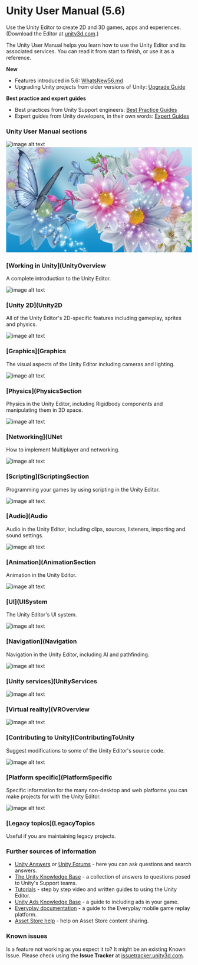  

# Unity User Manual (5.6) 

 Use the Unity Editor to create 2D and 3D games, apps and experiences. (Download the Editor at [unity3d.com](http://unity3d.com/unity).) 

 The Unity User Manual helps you learn how to use the Unity Editor and its associated services. You can read it from start to finish, or use it as a reference. 

 **New** 
*  Features introduced in 5.6: [WhatsNew56.md](WhatsNew56.md) 
*  Upgrading Unity projects from older versions of Unity: [Upgrade Guide](http://docs.google.com/UpgradeGuides) 

 **Best practice and expert guides** 
*  Best practices from Unity Support engineers: [Best Practice Guides](http://docs.google.com/BestPracticeGuides) 
*  Expert guides from Unity developers, in their own words: [Expert Guides](http://docs.google.com/ExpertGuides) 

### Unity User Manual sections 

 ![image alt text](image_0.jpg) ![abc](Images/301805_5c776c5feacef318d0b2e6c8.jpg) 

### [Working in Unity](UnityOverview 

 A complete introduction to the Unity Editor. 

 ![image alt text](image_0.jpg) 

### [Unity 2D](Unity2D 

 All of the Unity Editor's 2D-specific features including gameplay, sprites and physics. 

 ![image alt text](image_0.jpg) 

### [Graphics](Graphics 

 The visual aspects of the Unity Editor including cameras and lighting. 

 ![image alt text](image_0.jpg) 

### [Physics](PhysicsSection 

 Physics in the Unity Editor, including Rigidbody components and manipulating them in 3D space. 

 ![image alt text](image_0.jpg) 

### [Networking](UNet 

 How to implement Multiplayer and networking. 

 ![image alt text](image_0.jpg) 

### [Scripting](ScriptingSection 

 Programming your games by using scripting in the Unity Editor. 

 ![image alt text](image_0.jpg) 

### [Audio](Audio 

 Audio in the Unity Editor, including clips, sources, listeners, importing and sound settings. 

 ![image alt text](image_0.jpg) 

### [Animation](AnimationSection 

 Animation in the Unity Editor. 

 ![image alt text](image_0.jpg) 

### [UI](UISystem 

 The Unity Editor's UI system. 

 ![image alt text](image_0.jpg) 

### [Navigation](Navigation 

 Navigation in the Unity Editor, including AI and pathfinding. 

 ![image alt text](image_0.jpg) 

### [Unity services](UnityServices 

 ![image alt text](image_0.jpg) 

### [Virtual reality](VROverview 

 ![image alt text](image_0.jpg) 

### [Contributing to Unity](ContributingToUnity 

 Suggest modifications to some of the Unity Editor's source code. 

 ![image alt text](image_0.jpg) 

### [Platform specific](PlatformSpecific 

 Specific information for the many non-desktop and web platforms you can make projects for with the Unity Editor. 

 ![image alt text](image_0.jpg) 

### [Legacy topics](LegacyTopics 

 Useful if you are maintaining legacy projects. 

 

 

### Further sources of information 
*  [Unity Answers](http://answers.unity3d.com/) or [Unity Forums](http://forum.unity3d.com/) - here you can ask questions and search answers. 
*  [The Unity Knowledge Base](https://support.unity3d.com) - a collection of answers to questions posed to Unity's Support teams. 
*  [Tutorials](http://unity3d.com/learn/tutorials) - step by step video and written guides to using the Unity Editor. 
*  [Unity Ads Knowledge Base](http://unityads.unity3d.com/help/index) - a guide to including ads in your game. 
*  [Everyplay documentation](https://developers.everyplay.com/documentation) - a guide to the Everyplay mobile game replay platform. 
*  [Asset Store help](http://unity3d.com/asset-store/help) - help on Asset Store content sharing. 

### Known issues 

 Is a feature not working as you expect it to? It might be an existing Known Issue. Please check using the **Issue Tracker** at [issuetracker.unity3d.com](https://issuetracker.unity3d.com).